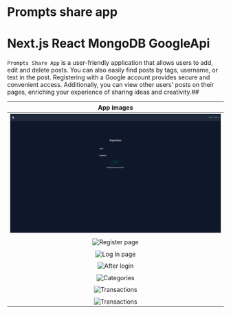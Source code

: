 
# Prompts share app
# Next.js React MongoDB GoogleApi


`Prompts Share App` is a user-friendly application that allows users to add, edit and delete posts. You can also easily find posts by tags, username, or text in the post. Registering with a Google account provides secure and convenient access. Additionally, you can view other users' posts on their pages, enriching your experience of sharing ideas and creativity.##

| App images |
|:------:|
| ![Register page](https://github.com/TadevosyannGarik/CostsApp-NestJs-React/blob/main/images/registration.png) |
| |
| ![Register page](https://github.com/TadevosyannGarik/CostsApp-NestJs-React/blob/main/images/homepage.png) |
| |
| ![Log In page](https://github.com/TadevosyannGarik/CostsApp-NestJs-React/blob/main/images/myprofile.png) |
| |
| ![After login](https://github.com/TadevosyannGarik/CostsApp-NestJs-React/blob/main/images/addtpost.png) |
| |
| ![Categories](https://github.com/TadevosyannGarik/CostsApp-NestJs-React/blob/main/images/edittpost.png) |
| |
| ![Transactions](https://github.com/TadevosyannGarik/CostsApp-NestJs-React/blob/main/images/search.png) |
| |
| ![Transactions](https://github.com/TadevosyannGarik/CostsApp-NestJs-React/blob/main/images/db.png) |








  
